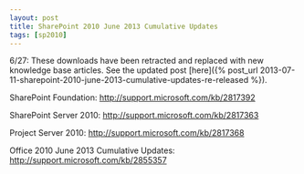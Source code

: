 ```yaml
---
layout: post
title: SharePoint 2010 June 2013 Cumulative Updates
tags: [sp2010]
---
```


6/27: These downloads have been retracted and replaced with new knowledge base articles.  See the updated post [here]({% post_url 2013-07-11-sharepoint-2010-june-2013-cumulative-updates-re-released %}).

SharePoint Foundation: <http://support.microsoft.com/kb/2817392>

SharePoint Server 2010: <http://support.microsoft.com/kb/2817363>

Project Server 2010: <http://support.microsoft.com/kb/2817368>

Office 2010 June 2013 Cumulative Updates: <http://support.microsoft.com/kb/2855357>